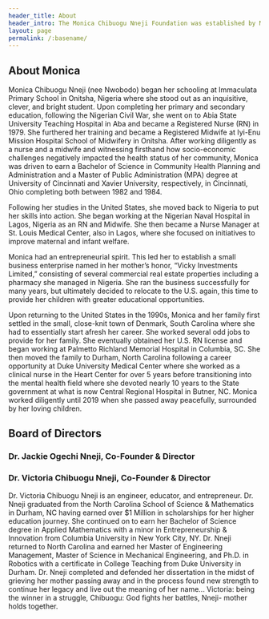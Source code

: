```yaml
---
header_title: About
header_intro: The Monica Chibuogu Nneji Foundation was established by Monica’s children to honor their mother. Monica dedicated her life to caring for others, in her long career as a registered nurse, as a champion for academic excellence, and advocate for people with special needs. We hope you will join us in continuing the great work Monica began in the community.
layout: page
permalink: /:basename/
---
```

## About Monica
Monica Chibuogu Nneji (nee Nwobodo) began her schooling at Immaculata Primary School in Onitsha, Nigeria where she stood out as an inquisitive, clever, and bright student. Upon completing her primary and secondary education, following the Nigerian Civil War, she went on to Abia State University Teaching Hospital in Aba and became a Registered Nurse (RN) in 1979. She furthered her training and became a Registered Midwife at Iyi-Enu Mission Hospital School of Midwifery in Onitsha. After working diligently as a nurse and a midwife and witnessing firsthand how socio-economic challenges negatively impacted the health status of her community, Monica was driven to earn a Bachelor of Science in Community Health Planning and Administration and a Master of Public Administration (MPA) degree at University of Cincinnati and Xavier University, respectively, in Cincinnati, Ohio completing both between 1982 and 1984.
 
Following her studies in the United States, she moved back to Nigeria to put her skills into action. She began working at the Nigerian Naval Hospital in Lagos, Nigeria as an RN and Midwife. She then became a Nurse Manager at St. Louis Medical Center, also in Lagos, where she focused on initiatives to improve maternal and infant welfare.

Monica had an entrepreneurial spirit. This led her to establish a small business enterprise named in her mother’s honor, “Vicky Investments Limited,” consisting of several commercial real estate properties including a pharmacy she managed in Nigeria. She ran the business successfully for many years, but ultimately decided to relocate to the U.S. again, this time to provide her children with greater educational opportunities.

Upon returning to the United States in the 1990s, Monica and her family first settled in the small, close-knit town of Denmark, South Carolina where she had to essentially start afresh her career. She worked several odd jobs to provide for her family. She eventually obtained her U.S. RN license and began working at Palmetto Richland Memorial Hospital in Columbia, SC. She then moved the family to Durham, North Carolina following a career opportunity at Duke University Medical Center where she worked as a clinical nurse in the Heart Center for over 5 years before transitioning into the mental health field where she devoted nearly 10 years to the State government at what is now Central Regional Hospital in Butner, NC. Monica worked diligently until 2019 when she passed away peacefully, surrounded by her loving children.

## Board of Directors

### Dr. Jackie Ogechi Nneji, Co-Founder & Director



### Dr. Victoria Chibuogu Nneji, Co-Founder & Director

Dr. Victoria Chibuogu Nneji is an engineer, educator, and entrepreneur.  Dr. Nneji graduated from the North Carolina School of Science & Mathematics in Durham, NC having earned over $1 Million in scholarships for her higher education journey.  She continued on to earn her Bachelor of Science degree in Applied Mathematics with a minor in Entrepreneurship & Innovation from Columbia University in New York City, NY.  Dr. Nneji returned to North Carolina and earned her Master of Engineering Management, Master of Science in Mechanical Engineering, and Ph.D. in Robotics with a certificate in College Teaching from Duke University in Durham.  Dr. Nneji completed and defended her dissertation in the midst of grieving her mother passing away and in the process found new strength to continue her legacy and live out the meaning of her name... Victoria: being the winner in a struggle, Chibuogu: God fights her battles, Nneji- mother holds together.

